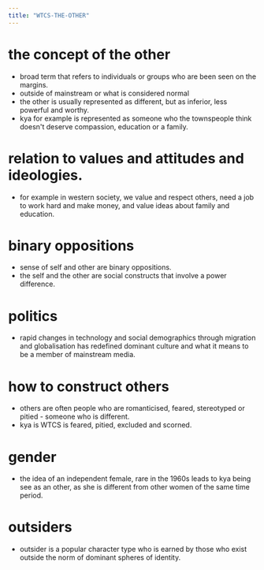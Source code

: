 ```yaml
---
title: "WTCS-THE-OTHER"
---
```


# the concept of the other

- broad term that refers to individuals or groups who are been seen on the margins.
- outside of mainstream or what is considered normal
- the other is usually represented as different, but as inferior, less powerful and worthy.
- kya for example is represented as someone who the townspeople think doesn't deserve compassion, education or a family.

# relation to values and attitudes and ideologies.

- for example in western society, we value and respect others, need a job to work hard and make money, and value ideas about family and education.

# binary oppositions

- sense of self and other are binary oppositions.
- the self and the other are social constructs that involve a power difference.

# politics

- rapid changes in technology and social demographics through migration and globalisation has redefined dominant culture and what it means to be a member of mainstream media.

# how to construct others

- others are often people who are romanticised, feared, stereotyped or pitied - someone who is different.
- kya is WTCS is feared, pitied, excluded and scorned.

# gender

- the idea of an independent female, rare in the 1960s leads to kya being see as an other, as she is different from other women of the same time period.

# outsiders

- outsider is a popular character type who is earned by those who exist outside the norm of dominant spheres of identity.
